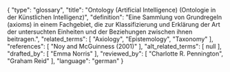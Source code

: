 {
    "type": "glossary",
    "title": "Ontology (Artificial Intelligence) (Ontologie in der Künstlichen Intelligenz)",
    "definition": "Eine Sammlung von Grundregeln (axioms) in einem Fachgebiet, die zur Klassifizierung und Erklärung der Art der untersuchten Einheiten und der Beziehungen zwischen ihnen beitragen.",
    "related_terms": [
        "Axiology",
        "Epistemology",
        "Taxonomy"
    ],
    "references": [
        "Noy and McGuinness (2001)"
    ],
    "alt_related_terms": [
        null
    ],
    "drafted_by": [
        "Emma Norris"
    ],
    "reviewed_by": [
        "Charlotte R. Pennington",
        "Graham Reid"
    ],
    "language": "german"
}